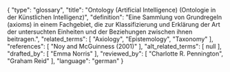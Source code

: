 {
    "type": "glossary",
    "title": "Ontology (Artificial Intelligence) (Ontologie in der Künstlichen Intelligenz)",
    "definition": "Eine Sammlung von Grundregeln (axioms) in einem Fachgebiet, die zur Klassifizierung und Erklärung der Art der untersuchten Einheiten und der Beziehungen zwischen ihnen beitragen.",
    "related_terms": [
        "Axiology",
        "Epistemology",
        "Taxonomy"
    ],
    "references": [
        "Noy and McGuinness (2001)"
    ],
    "alt_related_terms": [
        null
    ],
    "drafted_by": [
        "Emma Norris"
    ],
    "reviewed_by": [
        "Charlotte R. Pennington",
        "Graham Reid"
    ],
    "language": "german"
}